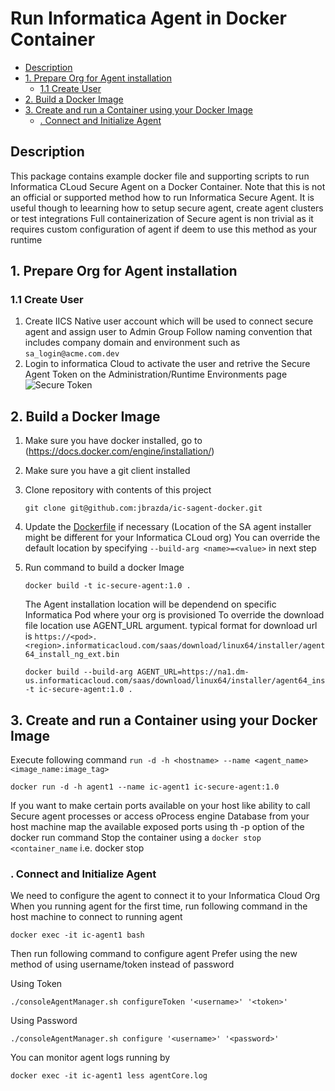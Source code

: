 # Run Informatica Agent in Docker Container

<!-- MarkdownTOC -->

- [Description](#description)
- [1. Prepare Org for Agent installation](#1-prepare-org-for-agent-installation)
    - [1.1 Create User](#11-create-user)
- [2. Build a Docker Image](#2-build-a-docker-image)
- [3. Create and run a Container using your Docker Image](#3-create-and-run-a-container-using-your-docker-image)
    - [. Connect and Initialize Agent](#-connect-and-initialize-agent)

<!-- /MarkdownTOC -->

## Description

This package contains example docker file and supporting scripts to run Informatica CLoud Secure Agent on a Docker Container.
Note that this is not an official or supported method how to run Informatica Secure Agent. It is useful though to  leearning how to setup secure agent, create agent clusters or test integrations
Full containerization of Secure agent is non trivial as it requires custom configuration of agent if deem to use this method as your runtime

## 1. Prepare Org for Agent installation

### 1.1 Create User

1. Create IICS Native user account which will be used to connect secure agent and assign user to Admin Group
    Follow naming convention that includes company domain and environment such as `sa_login@acme.com.dev`
2. Login to informatica Cloud to activate the user and retrive the Secure Agent Token on the Administration/Runtime Environments page
    ![Secure Token](../images/IC_SA_Token.png)

## 2. Build a Docker Image

1. Make sure you have docker installed, go to (https://docs.docker.com/engine/installation/)
2. Make sure you have a git client installed
3. Clone repository with contents of this project
    ```shell
    git clone git@github.com:jbrazda/ic-sagent-docker.git
    ```
4. Update the [Dockerfile](Dockerfile) if necessary (Location of the SA agent installer might be different for your Informatica CLoud org) You can override the default location by specifying `--build-arg <name>=<value>` in next step
5. Run command to build a docker Image
    ```shell
    docker build -t ic-secure-agent:1.0 .
    ```

    The Agent installation location will be dependend on specific Informatica Pod where your org is provisioned
    To override the download file location use AGENT_URL argument. typical format for download url is
    `https://<pod>.<region>.informaticacloud.com/saas/download/linux64/installer/agent64_install_ng_ext.bin`

    ```shell
    docker build --build-arg AGENT_URL=https://na1.dm-us.informaticacloud.com/saas/download/linux64/installer/agent64_install_ng_ext.bin -t ic-secure-agent:1.0 .
    ```

## 3. Create and run a Container using your Docker Image

Execute following command `run -d -h <hostname> --name <agent_name> <image_name:image_tag>`

```shell
docker run -d -h agent1 --name ic-agent1 ic-secure-agent:1.0
```

If you want to make certain ports available on your host like ability to call Secure agent processes  or access oProcess engine Database from your host machine map the available exposed ports using th -p option of the docker run command
Stop the container using a `docker stop <container_name` i.e. docker stop

### . Connect and Initialize Agent

We need to configure the agent to connect it to your Informatica Cloud Org When you running agent for the first time, run following command in the host machine to connect to running agent

```shell
docker exec -it ic-agent1 bash
```

Then run following command to configure agent Prefer using the new method of using username/token instead of password

Using Token

```shell
./consoleAgentManager.sh configureToken '<username>' '<token>'
```

Using Password

```shell
./consoleAgentManager.sh configure '<username>' '<password>'
```

You can monitor agent logs running by

```shell
docker exec -it ic-agent1 less agentCore.log
```

